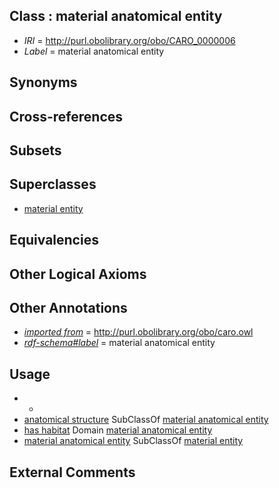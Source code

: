 
## Class : material anatomical entity

 * *IRI* = http://purl.obolibrary.org/obo/CARO_0000006
 * *Label* = material anatomical entity

## Synonyms


## Cross-references


## Subsets


## Superclasses

 * [material entity](../../BFO/40/BFO_0000040.md)

## Equivalencies


## Other Logical Axioms


## Other Annotations

 * *[imported from](../../IAO/12/IAO_0000412.md)* = http://purl.obolibrary.org/obo/caro.owl
 * *[rdf-schema#label](../../el/rdf-schema#label.md)* = material anatomical entity

## Usage

 * -
 * [anatomical structure](../../CARO/03/CARO_0000003.md) SubClassOf [material anatomical entity](../../CARO/06/CARO_0000006.md)
 * [has habitat](../../RO/03/RO_0002303.md) Domain [material anatomical entity](../../CARO/06/CARO_0000006.md)
 * [material anatomical entity](../../CARO/06/CARO_0000006.md) SubClassOf [material entity](../../BFO/40/BFO_0000040.md)

## External Comments


